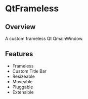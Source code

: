 # QtFrameless

## Overview

A custom frameless Qt QmainWindow.

## Features

- Frameless
- Custom Title Bar
- Resizeable
- Moveable
- Pluggable
- Extensible
